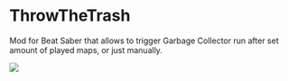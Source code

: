 # ThrowTheTrash
Mod for Beat Saber that allows to trigger Garbage Collector run after set amount of played maps, or just manually.

 <img src="https://i.imgur.com/aXkLNMd.png"/> 
